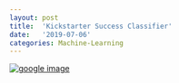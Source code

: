 ```yaml
---
layout: post
title:  'Kickstarter Success Classifier'
date:   '2019-07-06'
categories: Machine-Learning
---
```


[![google image](https://drive.google.com/uc?export=download&id=1wspgzfvX-NbzdsZyrmqVDmozGvWCP4GB)](https://www.kaggle.com/code/majickdave/kickstarter-success-classifier-0-685/notebook)
